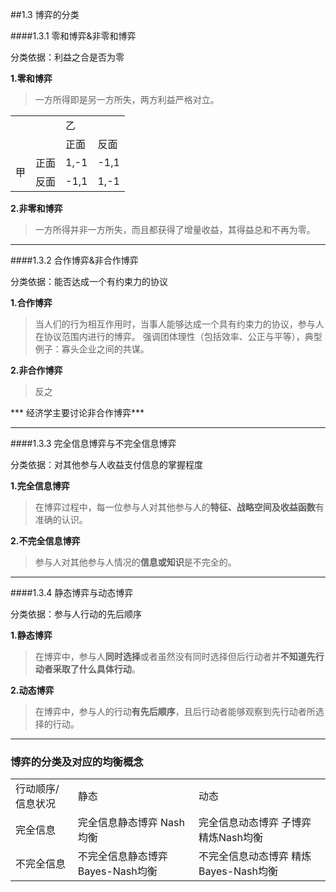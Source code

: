 ##1.3 博弈的分类

####1.3.1 零和博弈&非零和博弈

分类依据：利益之合是否为零

**1.零和博弈**

> 一方所得即是另一方所失，两方利益严格对立。

<table>
	<tr>
		<td colspan="2" rowspan="2" ></td>
		<td colspan="2">乙</td>
	</tr>
	<tr>
		<td>正面</td>
		<td>反面</td>
	</tr>
	<tr>
		<td rowspan="2">甲</td>
		<td>正面</td>
		<td>1,-1</td>
		<td>-1,1</td>
	</tr>
	<tr>
		<td>反面</td>
		<td>-1,1</td>
		<td>1,-1</td>	
	</tr>
</table>

**2.非零和博弈**

> 一方所得并非一方所失，而且都获得了增量收益，其得益总和不再为零。

---

####1.3.2 合作博弈&非合作博弈

分类依据：能否达成一个有约束力的协议

**1.合作博弈**

> 当人们的行为相互作用时，当事人能够达成一个具有约束力的协议，参与人在协议范围内进行的博弈。
> 强调团体理性（包括效率、公正与平等），典型例子：寡头企业之间的共谋。

**2.非合作博弈**

> 反之

*** 经济学主要讨论非合作博弈***

---

####1.3.3 完全信息博弈与不完全信息博弈

分类依据：对其他参与人收益支付信息的掌握程度

**1.完全信息博弈**

> 在博弈过程中，每一位参与人对其他参与人的**特征、战略空间及收益函数**有准确的认识。

**2.不完全信息博弈**

> 参与人对其他参与人情况的**信息或知识**是不完全的。

---

####1.3.4 静态博弈与动态博弈

分类依据：参与人行动的先后顺序

**1.静态博弈**

> 在博弈中，参与人**同时选择**或者虽然没有同时选择但后行动者并**不知道先行动者采取了什么具体行动**。

**2.动态博弈**

> 在博弈中，参与人的行动**有先后顺序**，且后行动者能够观察到先行动者所选择的行动。

---

### 博弈的分类及对应的均衡概念

<table>
	<tr>
		<td>行动顺序/信息状况</td>
		<td>静态</td>
		<td>动态</td>
	</tr>	
	<tr>
		<td>完全信息</td>
		<td>完全信息静态博弈 Nash均衡</td>
		<td>完全信息动态博弈 子博弈精炼Nash均衡</td>
	</tr>	
	<tr>
		<td>不完全信息</td>
		<td>不完全信息静态博弈 Bayes-Nash均衡</td>
		<td>不完全信息动态博弈 精炼Bayes-Nash均衡</td>
	</tr>	
</table>
